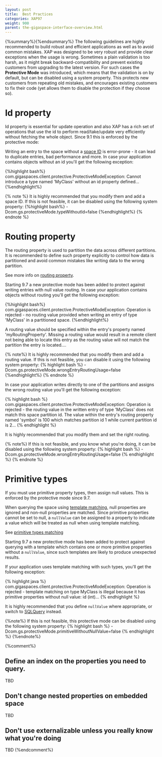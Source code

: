 ```yaml
---
layout: post
title:  Best Practices
categories: XAP97
weight: 900
parent: the-gigaspace-interface-overview.html
---
```


{%summary%}{%endsummary%}
The following guidelines are highly recommended to build robust and efficient applications as well as to avoid common mistakes. 
XAP was designed to be very robust and provide clear exceptions when the usage is wrong.
Sometimes a plain validation is too harsh, as it might break backward-compatibility and prevent existing customers from upgrading to the latest version. 
For such cases the **Protective Mode** was introduced, which means that the validation is on by default, but can be disabled using a system property. This protects new customers from repeating old mistakes, and encourages existing customers to fix their code (yet allows them to disable the protection if they choose so).


# Id property

Id property is essential for update operation and also XAP has a rich set of operations that use the id to perform read/take/update very efficiently without fetching the whole object. 
Since 9.1 this is enforced by the protective mode:

Writing an entry to the space without a [space ID](./query-by-id.html) is error-prone - it can lead to duplicate entries, bad performance and more.
In case your application contains objects without an id you'll get the following exception:

{%highlight bash%}
com.gigaspaces.client.protective.ProtectiveModeException: Cannot introduce a type named 'MyClass' without an id property defined...
{%endhighlight%}

{% note %}
It is highly recommended that you modify them and add a space ID.
If this is not feasible, it can be disabled using the following system property:
{%highlight bash%}
-Dcom.gs.protectiveMode.typeWithoutId=false
{%endhighlight%}
{% endnote %}


# Routing property

The routing property is used to partition the data across different partitions.
It is recommended to define such property explicitly to control how data is partitioned and avoid common mistakes like writing data to the wrong partition.

See more info on [routing property](./routing-in-partitioned-spaces.html).

Starting 9.7 a new protective mode has been added to protect against writing entries with null value routing.
In case your application contains objects without routing you'll get the following exception:

{%highlight bash%}
com.gigaspaces.client.protective.ProtectiveModeException: Operation is rejected - no routing value provided when writing an entry of type 'MyClass' in a partitioned space.
{%endhighlight%}

A routing value should be specified within the entry's property named 'myRoutingProperty'. Missing a routing value would result in a remote client not being able to locate this entry as the routing value will not match the partition the entry is located....


{% note%}
It is highly recommended that you modify them and add a routing value.
If this is not feasible, you can disable it using the following system property:
{% highlight bash %}
-Dcom.gs.protectiveMode.wrongEntryRoutingUsage=false
{%endhighlight%}
{% endnote %}

In case your application writes directly to one of the partitions and assigns the wrong routing value you'll get the following exception:

{% highlight bash %}
com.gigaspaces.client.protective.ProtectiveModeException: Operation is rejected - the routing value in the written entry of type 'MyClass' does not match this space partition id. The value within the entry's routing property named 'symbol' is 100 which matches partition id 1 while current partition id is 2...
{% endhighlight %}

It is highly recommended that you modify them and set the right routing.

{% note%}
If this is not feasible, and you know what you're doing, it can be disabled using the following system property: 
{% highlight bash %}
-Dcom.gs.protectiveMode.wrongEntryRoutingUsage=false
{% endhighlight %}
{% endnote %}


# Primitive types

If you must use primitive property types, then assign null values. This is enforced by the protective mode since 9.7.

When querying the space using [template matching](./query-template-matching.html), null properties are ignored and non-null properties are matched. Since primitive properties cannot be set to null, a `nullValue` can be assigned to a property to indicate a value which will be treated as null when using template matching.

See [primitive types matching](./query-template-matching.html#primitive-types)

Starting 9.7 a new protective mode has been added to protect against querying with a template which contains one or more primitive properties without a `nullValue`, since such templates are likely to produce unexpected results. 

If your application uses template matching with such types, you'll get the following exception:

{% highlight java %}
com.gigaspaces.client.protective.ProtectiveModeException: Operation is rejected - template matching on type MyClass is illegal because it has primitive properties without null value: id (int)...
{% endhighlight %}


It is highly recommended that you define `nullValue` where appropriate, or switch to [SQLQuery](./query-sql.html) instead.

{%note%}
If this is not feasible, this protective mode can be disabled using the following system property: 
{% highlight bash %}
-Dcom.gs.protectiveMode.primitiveWithoutNullValue=false
{% endhighlight %}
{%endnote%}


{%comment%}
## Define an index on the properties you need to query. 

TBD

## Don't change nested properties on embedded space

TBD

## Don't use externalizable unless you really know what you're doing 

TBD
{%endcomment%}